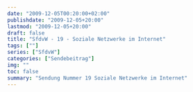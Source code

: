 ```yaml
---
date: "2009-12-05T00:20:00+02:00"
publishdate: "2009-12-05+20:00"
lastmod: "2009-12-05+20:00"
draft: false
title: "SfdvW - 19 - Soziale Netzwerke im Internet"
tags: [""]
series: ["SfdvW"]
categories: ["Sendebeitrag"]
img: ""
toc: false
summary: "Sendung Nummer 19 Soziale Netzwerke im Internet"
---
```


<div id="example"></div>
<script src="https://cdn.podlove.org/web-player/embed.js"></script>
<script>
  podlovePlayer('#example', '/blog/sfdvw19.json');
</script>
